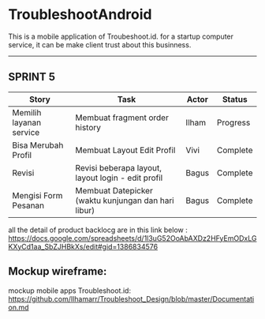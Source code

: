# TroubleshootAndroid
This is a mobile application of Troubeshoot.id.
for a startup computer service, it can be make client trust about this businness.

<hr>

## SPRINT 5

| Story            | Task                                          | Actor | Status   |
|------------------|-----------------------------------------------|-------|----------|
| Memilih layanan service  | Membuat fragment order history               | Ilham | Progress |
| Bisa Merubah Profil                 | Membuat Layout Edit Profil                     | Vivi  | Complete |
| Revisi   | Revisi beberapa layout, layout login - edit profil | Bagus | Complete |
| Mengisi Form Pesanan                 | Membuat Datepicker (waktu kunjungan dan hari libur)                         | Bagus | Complete |





all the detail of product backlocg are in this link below : <br>
https://docs.google.com/spreadsheets/d/1l3uG52OoAbAXDz2HFyEmODxLGKXyCd1aa_SbZJHBkXs/edit#gid=1386834576



## Mockup wireframe:
mockup mobile apps Troubleshoot.id:<br>
https://github.com/Ilhamarr/Troubleshoot_Design/blob/master/Documentation.md

